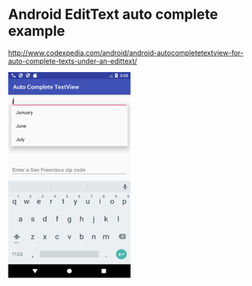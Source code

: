 # Android EditText auto complete example

http://www.codexpedia.com/android/android-autocompletetextview-for-auto-complete-texts-under-an-edittext/

<img src="https://github.com/codexpedia/android_auto_complete_textview/blob/master/captures/auto_complete.png" width="250" height="420" />
